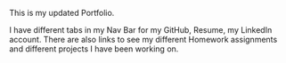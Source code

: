 This is my updated Portfolio.

I have different tabs in my Nav Bar for my GitHub, Resume, my LinkedIn account.
There are also links to see my different Homework assignments and different projects I have been working on.